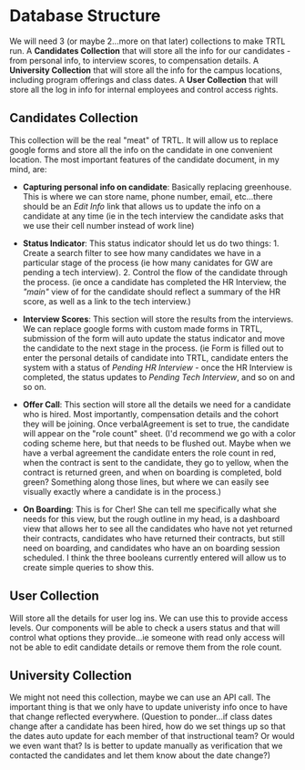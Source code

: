 # Database Structure

We will need 3 (or maybe 2...more on that later) collections to make TRTL run.  A **Candidates Collection** that will store all the info for our candidates - from personal info, to interview scores, to compensation details.  A **University Collection** that will store all the info for the campus locations, including program offerings and class dates.  A **User Collection** that will store all the log in info for internal employees and control access rights.

## Candidates Collection

This collection will be the real "meat" of TRTL.  It will allow us to replace google forms and store all the info on the candidate in one convenient location.  The most important features of the candidate document, in my mind, are:

* **Capturing personal info on candidate**: Basically replacing greenhouse.  This is where we can store name, phone number, email, etc...there should be an *Edit Info* link that allows us to update the info on a candidate at any time (ie in the tech interview the candidate asks that we use their cell number instead of work line)

* **Status Indicator**: This status indicator should let us do two things: 1. Create a search filter to see how many candidates we have in a particular stage of the process (ie how many canidates for GW are pending a tech interview).  2. Control the flow of the candidate through the process.  (ie once a candidate has completed the HR Interview, the *"main"* view of for the candidate should reflect a summary of the HR score, as well as a link to the tech interview.)

* **Interview Scores**: This section will store the results from the interviews.  We can replace google forms with custom made forms in TRTL, submission of the form will auto update the status indicator and move the candidate to the next stage in the process.  (ie Form is filled out to enter the personal details of candidate into TRTL, candidate enters the system with a status of *Pending HR Interview* - once the HR Interview is completed, the status updates to *Pending Tech Interview*, and so on and so on.

* **Offer Call**: This section will store all the details we need for a candidate who is hired.  Most importantly, compensation details and the cohort they will be joining.  Once verbalAgreement is set to true, the candidate will appear on the "role count" sheet.  (I'd recommend we go with a color coding scheme here, but that needs to be flushed out.  Maybe when we have a verbal agreement the candidate enters the role count in red, when the contract is sent to the candidate, they go to yellow, when the contract is returned green, and when on boarding is completed, bold green? Something along those lines, but where we can easily see visually exactly where a candidate is in the process.)

*  **On Boarding**:  This is for Cher!  She can tell me specifically what she needs for this view, but the rough outline in my head, is a dashboard view that allows her to see all the candidates who have not yet returned their contracts, candidates who have returned their contracts, but still need on boarding, and candidates who have an on boarding session scheduled.  I think the three booleans currently entered will allow us to create simple queries to show this.  

## User Collection

Will store all the details for user log ins.  We can use this to provide access levels.  Our components will be able to check a users status and that will control what options they provide...ie someone with read only access will not be able to edit candidate details or remove them from the role count.

## University Collection

We might not need this collection, maybe we can use an API call.  The important thing is that we only have to update univeristy info once to have that change reflected everywhere.  (Question to ponder...if class dates change after a candidate has been hired, how do we set things up so that the dates auto update for each member of that instructional team?  Or would we even want that?  Is is better to update manually as verification that we contacted the candidates and let them know about the date change?)
